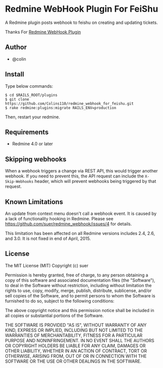 Redmine WebHook Plugin For FeiShu
======================

A Redmine plugin posts webhook to feishu on creating and updating tickets.

Thanks For [Redmine WebHook Plugin](https://github.com/suer/redmine_webhook)

Author
------------------------------
* @colin

Install
------------------------------
Type below commands:

    $ cd $RAILS_ROOT/plugins
    $ git clone https://github.com/Colins110/redmine_webhook_for_feishu.git
    $ rake redmine:plugins:migrate RAILS_ENV=production

Then, restart your redmine.

Requirements
------------------------------
* Redmine 4.0 or later


Skipping webhooks
------------------------------
When a webhook triggers a change via REST API, this would trigger another webhook.
If you need to prevent this, the API request can include the `X-Skip-Webhooks` header, which will prevent webhooks being triggered by that request.


Known Limitations
------------------------------

An update from context menu doesn't call a webhook event.
It is caused by a lack of functionality hooking in Redmine.
Please see https://github.com/suer/redmine_webhook/issues/4 for details.

This limitation has been affected on all Redmine versions includes 2.4, 2.6,
and 3.0. It is not fixed in end of April, 2015.


License
------------------------------
The MIT License (MIT)
Copyright (c) suer

Permission is hereby granted, free of charge, to any person obtaining a copy of this software and associated documentation files (the "Software"), to deal in the Software without restriction, including without limitation the rights to use, copy, modify, merge, publish, distribute, sublicense, and/or sell copies of the Software, and to permit persons to whom the Software is furnished to do so, subject to the following conditions:

The above copyright notice and this permission notice shall be included in all copies or substantial portions of the Software.

THE SOFTWARE IS PROVIDED "AS IS", WITHOUT WARRANTY OF ANY KIND, EXPRESS OR IMPLIED, INCLUDING BUT NOT LIMITED TO THE WARRANTIES OF MERCHANTABILITY, FITNESS FOR A PARTICULAR PURPOSE AND NONINFRINGEMENT. IN NO EVENT SHALL THE AUTHORS OR COPYRIGHT HOLDERS BE LIABLE FOR ANY CLAIM, DAMAGES OR OTHER LIABILITY, WHETHER IN AN ACTION OF CONTRACT, TORT OR OTHERWISE, ARISING FROM, OUT OF OR IN CONNECTION WITH THE SOFTWARE OR THE USE OR OTHER DEALINGS IN THE SOFTWARE.
